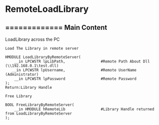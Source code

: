 # RemoteLoadLibrary
=============
Main Content
---------------
LoadLibrary across the PC


```
Load The Library in remote server

HMODULE LoadLibraryByRemoteServer(
    __in LPCWSTR lpLibPath,                #Remote Path About Dll  (\\192.168.0.1\test.dll)
   __in LPCWSTR lpUsername,                #Remote UserName (Administrator)
    __in LPCWSTR lpPassword                #Remote Password 
);
Return:Library Handle

Free Library

BOOL FreeLibraryByRemoteServer(
    __in HMODULE hRemoteLib                #Library Handle returned from LoadLibraryByRemoteServer
);

```

